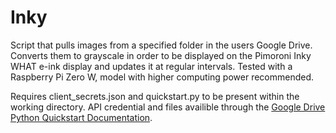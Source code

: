 # Inky
Script that pulls images from a specified folder in the users Google Drive. Converts them to grayscale in order to be displayed on the Pimoroni Inky WHAT e-ink display and updates it at regular intervals. Tested with a Raspberry Pi Zero W, model with higher computing power recommended.

Requires client_secrets.json and quickstart.py to be present within the working directory. API credential and files availible through the [Google Drive Python Quickstart Documentation](https://developers.google.com/drive/api/quickstart/python).
